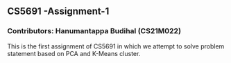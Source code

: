 ## CS5691 -Assignment-1

### Contributors: Hanumantappa Budihal (CS21M022)

This is the first assignment of CS5691 in which we attempt to solve problem statement based on PCA and K-Means cluster.

